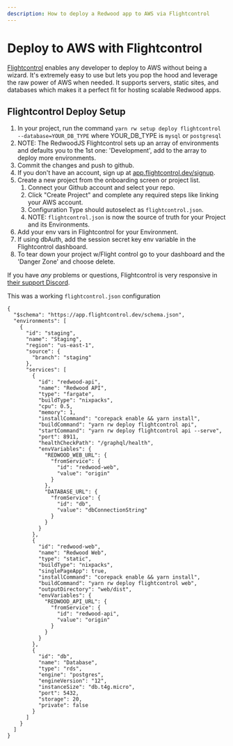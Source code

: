 ```yaml
---
description: How to deploy a Redwood app to AWS via Flightcontrol
---
```


# Deploy to AWS with Flightcontrol

[Flightcontrol](https://www.flightcontrol.dev?ref=redwood) enables any developer to deploy to AWS without being a wizard. It's extremely easy to use but lets you pop the hood and leverage the raw power of AWS when needed. It supports servers, static sites, and databases which makes it a perfect fit for hosting scalable Redwood apps.

## Flightcontrol Deploy Setup

1. In your project, run the command `yarn rw setup deploy flightcontrol --database=YOUR_DB_TYPE` where YOUR_DB_TYPE is `mysql` or `postgresql`
2. NOTE: The RedwoodJS Flightcontrol sets up an array of environments and defaults you to the 1st one: 'Development', add to the array to deploy more environments.
3. Commit the changes and push to github.
4. If you don't have an account, sign up at [app.flightcontrol.dev/signup](https://app.flightcontrol.dev/signup?ref=redwood).
5. Create a new project from the onboarding screen or project list.
    1. Connect your Github account and select your repo.
    2. Click "Create Project" and complete any required steps like linking your AWS account.
    3. Configuration Type should autoselect as `flightcontrol.json`.
    4. NOTE: `flightcontrol.json` is now the source of truth for your Project and its Environments.
6. Add your env vars in Flightcontrol for your Environment.
7. If using dbAuth, add the session secret key env variable in the Flightcontrol dashboard.
8. To tear down your project w/Flight control go to your dashboard and the 'Danger Zone' and choose delete.

If you have *any* problems or questions, Flightcontrol is very responsive in [their support Discord](https://discord.gg/yY8rSPrD6q).

This was a working `flightcontrol.json` configuration

```
{
  "$schema": "https://app.flightcontrol.dev/schema.json",
  "environments": [
    {
      "id": "staging",
      "name": "Staging",
      "region": "us-east-1",
      "source": {
        "branch": "staging"
      },
      "services": [
        {
          "id": "redwood-api",
          "name": "Redwood API",
          "type": "fargate",
          "buildType": "nixpacks",
          "cpu": 0.5,
          "memory": 1,
          "installCommand": "corepack enable && yarn install",
          "buildCommand": "yarn rw deploy flightcontrol api",
          "startCommand": "yarn rw deploy flightcontrol api --serve",
          "port": 8911,
          "healthCheckPath": "/graphql/health",
          "envVariables": {
            "REDWOOD_WEB_URL": {
              "fromService": {
                "id": "redwood-web",
                "value": "origin"
              }
            },
            "DATABASE_URL": {
              "fromService": {
                "id": "db",
                "value": "dbConnectionString"
              }
            }
          }
        },
        {
          "id": "redwood-web",
          "name": "Redwood Web",
          "type": "static",
          "buildType": "nixpacks",
          "singlePageApp": true,
          "installCommand": "corepack enable && yarn install",
          "buildCommand": "yarn rw deploy flightcontrol web",
          "outputDirectory": "web/dist",
          "envVariables": {
            "REDWOOD_API_URL": {
              "fromService": {
                "id": "redwood-api",
                "value": "origin"
              }
            }
          }
        },
        {
          "id": "db",
          "name": "Database",
          "type": "rds",
          "engine": "postgres",
          "engineVersion": "12",
          "instanceSize": "db.t4g.micro",
          "port": 5432,
          "storage": 20,
          "private": false
        }
      ]
    }
  ]
}
```
